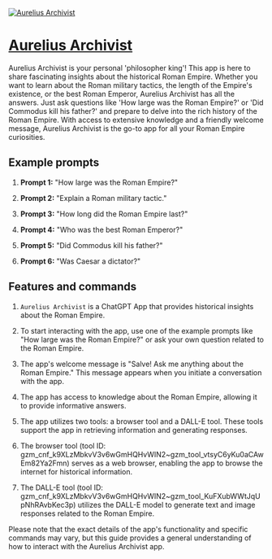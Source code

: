 [![Aurelius Archivist](https://files.oaiusercontent.com/file-NEk3LSOssIvfSTRPfQ4CDQkP?se=2123-10-19T01%3A11%3A16Z&sp=r&sv=2021-08-06&sr=b&rscc=max-age%3D31536000%2C%20immutable&rscd=attachment%3B%20filename%3DDALL%25C2%25B7E%25202023-11-11%252019.10.40%2520-%2520A%2520classic%2520bust%2520of%2520Marcus%2520Aurelius%252C%2520known%2520for%2520his%2520philosophical%2520insights%252C%2520composed%2520of%2520digital%2520pixels%2520or%2520lines%252C%2520blending%2520the%2520ancient%2520with%2520the%2520digital%2520ag.png&sig=Ctqt5bzvPEXGBAqF%2BYU4Og7NyM9s8dT7Qx4U71NcBXo%3D)](https://chat.openai.com/g/g-qaNAoJ9CV-aurelius-archivist)

# [Aurelius Archivist](https://chat.openai.com/g/g-qaNAoJ9CV-aurelius-archivist)

Aurelius Archivist is your personal 'philosopher king'! This app is here to share fascinating insights about the historical Roman Empire. Whether you want to learn about the Roman military tactics, the length of the Empire's existence, or the best Roman Emperor, Aurelius Archivist has all the answers. Just ask questions like 'How large was the Roman Empire?' or 'Did Commodus kill his father?' and prepare to delve into the rich history of the Roman Empire. With access to extensive knowledge and a friendly welcome message, Aurelius Archivist is the go-to app for all your Roman Empire curiosities.

## Example prompts

1. **Prompt 1:** "How large was the Roman Empire?"

2. **Prompt 2:** "Explain a Roman military tactic."

3. **Prompt 3:** "How long did the Roman Empire last?"

4. **Prompt 4:** "Who was the best Roman Emperor?"

5. **Prompt 5:** "Did Commodus kill his father?"

6. **Prompt 6:** "Was Caesar a dictator?"


## Features and commands

1. `Aurelius Archivist` is a ChatGPT App that provides historical insights about the Roman Empire.

2. To start interacting with the app, use one of the example prompts like "How large was the Roman Empire?" or ask your own question related to the Roman Empire.

3. The app's welcome message is "Salve! Ask me anything about the Roman Empire." This message appears when you initiate a conversation with the app.

4. The app has access to knowledge about the Roman Empire, allowing it to provide informative answers.

5. The app utilizes two tools: a browser tool and a DALL-E tool. These tools support the app in retrieving information and generating responses.

6. The browser tool (tool ID: gzm_cnf_k9XLzMbkvV3v6wGmHQHvWIN2~gzm_tool_vtsyC6yKu0aCAwEm82Ya2Fmn) serves as a web browser, enabling the app to browse the internet for historical information.

7. The DALL-E tool (tool ID: gzm_cnf_k9XLzMbkvV3v6wGmHQHvWIN2~gzm_tool_KuFXubWWtJqUpNhRAvbKec3p) utilizes the DALL-E model to generate text and image responses related to the Roman Empire.

Please note that the exact details of the app's functionality and specific commands may vary, but this guide provides a general understanding of how to interact with the Aurelius Archivist app.